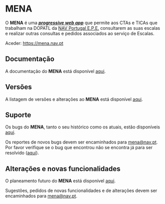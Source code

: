 # MENA
O **MENA** é uma [***progressive web app***](https://en.wikipedia.org/wiki/Progressive_web_application) que permite aos CTAs e TICAs que trabalham na DOPATL da [NAV Portugal E.P.E.](https://www.nav.pt/) consultarem as suas escalas e realizar outras consultas e pedidos associados ao serviço de Escalas.

Aceder: https://mena.nav.pt

## Documentação
A documentação do **MENA** está disponível [aqui](https://github.com/hugofpsilva/MENA/wiki).

## Versões
A listagem de versões e alterações ao **MENA** está disponível [aqui](CHANGELOG.md).

## Suporte
Os bugs do **MENA**, tanto o seu histórico como os atuais, estão disponíveis [aqui](https://github.com/hugofpsilva/MENA/projects/3).

Os reportes de novos bugs devem ser encaminhados para mena@nav.pt.\
Por favor verifique se o bug que encontrou não se encontra já para ser resolvido ([aqui](https://github.com/hugofpsilva/MENA/projects/3)).

## Alterações e novas funcionalidades
O planeamento futuro do **MENA** está disponível [aqui](https://github.com/hugofpsilva/MENA/projects/2).

Sugestões, pedidos de novas funcionalidades e de alterações devem ser encaminhados para mena@nav.pt.
